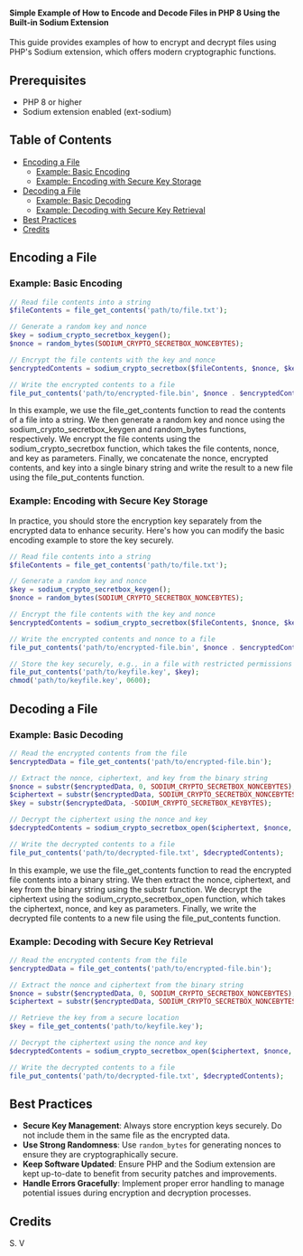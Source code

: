 
####  Simple Example of How to Encode and Decode Files in PHP 8 Using the Built-in Sodium Extension

This guide provides examples of how to encrypt and decrypt files using PHP's Sodium extension, which offers modern cryptographic functions.

## Prerequisites

- PHP 8 or higher
- Sodium extension enabled (ext-sodium)

## Table of Contents

- [Encoding a File](#encoding-a-file)
  - [Example: Basic Encoding](#example-basic-encoding)
  - [Example: Encoding with Secure Key Storage](#example-encoding-with-secure-key-storage)
- [Decoding a File](#decoding-a-file)
  - [Example: Basic Decoding](#example-basic-decoding)
  - [Example: Decoding with Secure Key Retrieval](#example-decoding-with-secure-key-retrieval)
- [Best Practices](#best-practices)
- [Credits](#credits)

## Encoding a File

### Example: Basic Encoding

```php
// Read file contents into a string
$fileContents = file_get_contents('path/to/file.txt');

// Generate a random key and nonce
$key = sodium_crypto_secretbox_keygen();
$nonce = random_bytes(SODIUM_CRYPTO_SECRETBOX_NONCEBYTES);

// Encrypt the file contents with the key and nonce
$encryptedContents = sodium_crypto_secretbox($fileContents, $nonce, $key);

// Write the encrypted contents to a file
file_put_contents('path/to/encrypted-file.bin', $nonce . $encryptedContents . $key);
```

In this example, we use the file_get_contents function to read the contents of a file into a string. We then generate a random key and nonce using the sodium_crypto_secretbox_keygen and random_bytes functions, respectively. We encrypt the file contents using the sodium_crypto_secretbox function, which takes the file contents, nonce, and key as parameters. Finally, we concatenate the nonce, encrypted contents, and key into a single binary string and write the result to a new file using the file_put_contents function.

### Example: Encoding with Secure Key Storage

In practice, you should store the encryption key separately from the encrypted data to enhance security. Here's how you can modify the basic encoding example to store the key securely.

```php
// Read file contents into a string
$fileContents = file_get_contents('path/to/file.txt');

// Generate a random key and nonce
$key = sodium_crypto_secretbox_keygen();
$nonce = random_bytes(SODIUM_CRYPTO_SECRETBOX_NONCEBYTES);

// Encrypt the file contents with the key and nonce
$encryptedContents = sodium_crypto_secretbox($fileContents, $nonce, $key);

// Write the encrypted contents and nonce to a file
file_put_contents('path/to/encrypted-file.bin', $nonce . $encryptedContents);

// Store the key securely, e.g., in a file with restricted permissions
file_put_contents('path/to/keyfile.key', $key);
chmod('path/to/keyfile.key', 0600);
```

## Decoding a File

### Example: Basic Decoding

```php
// Read the encrypted contents from the file
$encryptedData = file_get_contents('path/to/encrypted-file.bin');

// Extract the nonce, ciphertext, and key from the binary string
$nonce = substr($encryptedData, 0, SODIUM_CRYPTO_SECRETBOX_NONCEBYTES);
$ciphertext = substr($encryptedData, SODIUM_CRYPTO_SECRETBOX_NONCEBYTES, -SODIUM_CRYPTO_SECRETBOX_KEYBYTES);
$key = substr($encryptedData, -SODIUM_CRYPTO_SECRETBOX_KEYBYTES);

// Decrypt the ciphertext using the nonce and key
$decryptedContents = sodium_crypto_secretbox_open($ciphertext, $nonce, $key);

// Write the decrypted contents to a file
file_put_contents('path/to/decrypted-file.txt', $decryptedContents);
```

In this example, we use the file_get_contents function to read the encrypted file contents into a binary string. We then extract the nonce, ciphertext, and key from the binary string using the substr function. We decrypt the ciphertext using the sodium_crypto_secretbox_open function, which takes the ciphertext, nonce, and key as parameters. Finally, we write the decrypted file contents to a new file using the file_put_contents function.

### Example: Decoding with Secure Key Retrieval

```php
// Read the encrypted contents from the file
$encryptedData = file_get_contents('path/to/encrypted-file.bin');

// Extract the nonce and ciphertext from the binary string
$nonce = substr($encryptedData, 0, SODIUM_CRYPTO_SECRETBOX_NONCEBYTES);
$ciphertext = substr($encryptedData, SODIUM_CRYPTO_SECRETBOX_NONCEBYTES);

// Retrieve the key from a secure location
$key = file_get_contents('path/to/keyfile.key');

// Decrypt the ciphertext using the nonce and key
$decryptedContents = sodium_crypto_secretbox_open($ciphertext, $nonce, $key);

// Write the decrypted contents to a file
file_put_contents('path/to/decrypted-file.txt', $decryptedContents);
```

## Best Practices

- **Secure Key Management**: Always store encryption keys securely. Do not include them in the same file as the encrypted data.
- **Use Strong Randomness**: Use `random_bytes` for generating nonces to ensure they are cryptographically secure.
- **Keep Software Updated**: Ensure PHP and the Sodium extension are kept up-to-date to benefit from security patches and improvements.
- **Handle Errors Gracefully**: Implement proper error handling to manage potential issues during encryption and decryption processes.

## Credits

S. V
